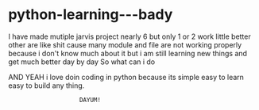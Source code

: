 # python-learning---bady

I have made mutiple jarvis project
nearly 6 but only 1 or 2 work little better other are like shit 
cause many module and file are not working properly because i don't know much about it but i am still learning new things and get much better day by day 
So what can i do 

AND YEAH i love doin coding in python because its simple easy to learn easy to build any thing. 

                        DAYUM!
